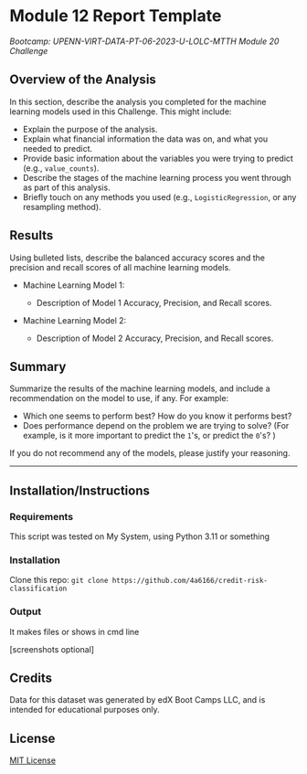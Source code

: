 # Module 12 Report Template
_Bootcamp: UPENN-VIRT-DATA-PT-06-2023-U-LOLC-MTTH Module 20 Challenge_

## Overview of the Analysis

In this section, describe the analysis you completed for the machine learning models used in this Challenge. This might include:

* Explain the purpose of the analysis.
* Explain what financial information the data was on, and what you needed to predict.
* Provide basic information about the variables you were trying to predict (e.g., `value_counts`).
* Describe the stages of the machine learning process you went through as part of this analysis.
* Briefly touch on any methods you used (e.g., `LogisticRegression`, or any resampling method).

## Results

Using bulleted lists, describe the balanced accuracy scores and the precision and recall scores of all machine learning models.

* Machine Learning Model 1:
  * Description of Model 1 Accuracy, Precision, and Recall scores.



* Machine Learning Model 2:
  * Description of Model 2 Accuracy, Precision, and Recall scores.

## Summary

Summarize the results of the machine learning models, and include a recommendation on the model to use, if any. For example:
* Which one seems to perform best? How do you know it performs best?
* Does performance depend on the problem we are trying to solve? (For example, is it more important to predict the `1`'s, or predict the `0`'s? )

If you do not recommend any of the models, please justify your reasoning.

---

## Installation/Instructions
### Requirements
This script was tested on My System, using Python 3.11 or something

### Installation
Clone this repo: `git clone https://github.com/4a6166/credit-risk-classification`

### Output
It makes files or shows in cmd line

[screenshots optional]

## Credits
Data for this dataset was generated by edX Boot Camps LLC, and is intended for educational purposes only.

## License
[MIT License](LICENSE)
